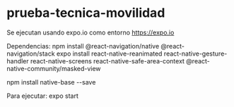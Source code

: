 # prueba-tecnica-movilidad
 
Se ejecutan usando expo.io como entorno
https://expo.io
 
Dependencias:
npm install @react-navigation/native @react-navigation/stack
expo install react-native-reanimated react-native-gesture-handler react-native-screens react-native-safe-area-context @react-native-community/masked-view

npm install native-base --save


Para ejecutar: expo start
